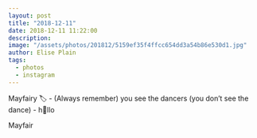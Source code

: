 ```yaml
---
layout: post
title: "2018-12-11"
date: 2018-12-11 11:22:00
description: 
image: "/assets/photos/201812/5159ef35f4ffcc654dd3a54b86e530d1.jpg"
author: Elise Plain
tags: 
  - photos
  - instagram
---
```


Mayfairy 🏷 - (Always remember) you see the dancers (you don’t see the dance) - h📧llo
<p></p>
Mayfair